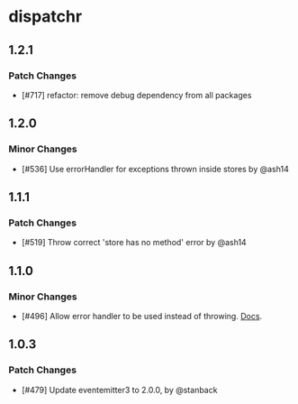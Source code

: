 # dispatchr

## 1.2.1

### Patch Changes

 * [#717] refactor: remove debug dependency from all packages

## 1.2.0

### Minor Changes

 * [#536] Use errorHandler for exceptions thrown inside stores by @ash14

## 1.1.1

### Patch Changes

 * [#519] Throw correct 'store has no method' error by @ash14

## 1.1.0

### Minor Changes

 * [#496] Allow error handler to be used instead of throwing. [Docs](https://github.com/yahoo/fluxible/blob/master/packages/dispatchr/docs/dispatchr.md#error-handling).

## 1.0.3

### Patch Changes

 * [#479] Update eventemitter3 to 2.0.0, by @stanback

